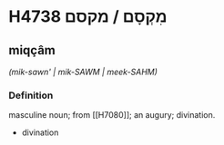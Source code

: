 # H4738 מִקְסָם / מקסם

## miqçâm

_(mik-sawn' | mik-SAWM | meek-SAHM)_

### Definition

masculine noun; from [[H7080]]; an augury; divination.

- divination
